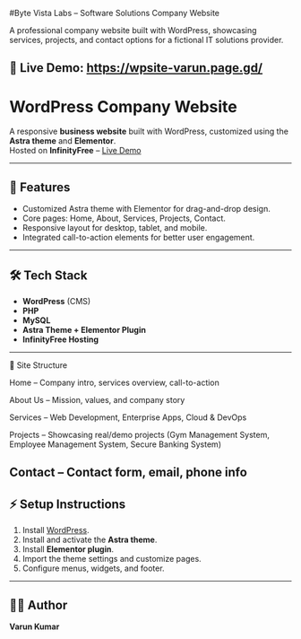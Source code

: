 #Byte Vista Labs – Software Solutions Company Website

A professional company website built with WordPress, showcasing services, projects, and contact options for a fictional IT solutions provider.

## 🚀 Live Demo: https://wpsite-varun.page.gd/

# WordPress Company Website

A responsive **business website** built with WordPress, customized using the **Astra theme** and **Elementor**.  
Hosted on **InfinityFree** – [Live Demo](https://wpsite-varun.page.gd/)

---

## 🚀 Features
- Customized Astra theme with Elementor for drag-and-drop design.
- Core pages: Home, About, Services, Projects, Contact.
- Responsive layout for desktop, tablet, and mobile.
- Integrated call-to-action elements for better user engagement.

---

## 🛠️ Tech Stack
- **WordPress** (CMS)
- **PHP**
- **MySQL**
- **Astra Theme + Elementor Plugin**
- **InfinityFree Hosting**

---
📂 Site Structure

Home – Company intro, services overview, call-to-action

About Us – Mission, values, and company story

Services – Web Development, Enterprise Apps, Cloud & DevOps

Projects – Showcasing real/demo projects (Gym Management System, Employee Management System, Secure Banking System)

Contact – Contact form, email, phone info
---

## ⚡ Setup Instructions
1. Install [WordPress](https://wordpress.org/download/).
2. Install and activate the **Astra theme**.
3. Install **Elementor plugin**.
4. Import the theme settings and customize pages.
5. Configure menus, widgets, and footer.

---

## 👨‍💻 Author
**Varun Kumar**  

